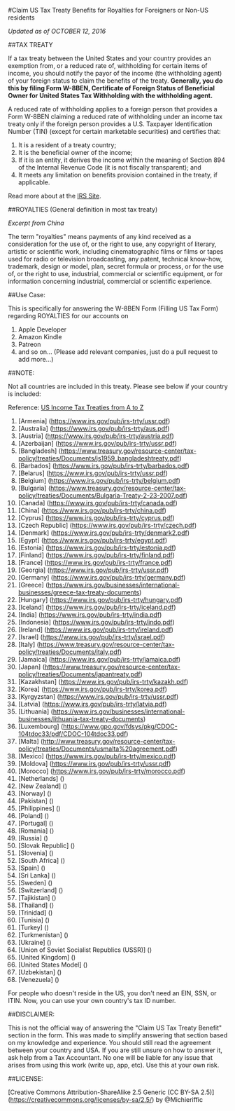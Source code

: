 #Claim US Tax Treaty Benefits for Royalties for Foreigners or Non-US residents

*Updated as of OCTOBER 12, 2016*

##TAX TREATY

If a tax treaty between the United States and your country provides an exemption from, or a reduced rate of, withholding for certain items of income, you should notify the payor of the income (the withholding agent) of your foreign status to claim the benefits of the treaty. **Generally, you do this by filing Form W-8BEN, Certificate of Foreign Status of Beneficial Owner for United States Tax Withholding with the withholding agent.**

A reduced rate of withholding applies to a foreign person that provides a Form W-8BEN claiming a reduced rate of withholding under an income tax treaty only if the foreign person provides a U.S. Taxpayer Identification Number (TIN) (except for certain marketable securities) and certifies that:

1. It is a resident of a treaty country;
2. It is the beneficial owner of the income;
3. If it is an entity, it derives the income within the meaning of Section 894 of the Internal Revenue Code (it is not fiscally transparent); and
4. It meets any limitation on benefits provision contained in the treaty, if applicable.

Read more about at the [IRS Site](https://www.irs.gov/individuals/international-taxpayers/claiming-tax-treaty-benefits).

##ROYALTIES (General definition in most tax treaty)

*Excerpt from China*

The term "royalties" means payments of any kind received as a consideration for the use of, or the right to use, any copyright of literary, artistic or scientific work, including cinematographic films or films or tapes used for radio or television broadcasting, any patent, technical know-how, trademark, design or model, plan, secret formula or process, or for the use of, or the right to use, industrial, commercial or scientific equipment, or for information concerning industrial, commercial or scientific experience.


##Use Case:

This is specifically for answering the W-8BEN Form (Filling US Tax Form) regarding ROYALTIES for our accounts on 

1. Apple Developer 
2. Amazon Kindle 
3. Patreon
4. and so on... (Please add relevant companies, just do a pull request to add more...)

##NOTE:

Not all countries are included in this treaty. Please see below if your country is included:

Reference: [US Income Tax Treaties from A to Z](https://www.irs.gov/businesses/international-businesses/united-states-income-tax-treaties-a-to-z)

[//]: # (//Enumerate countries here)

1. [Armenia] (https://www.irs.gov/pub/irs-trty/ussr.pdf)
2. [Australia] (https://www.irs.gov/pub/irs-trty/aus.pdf)
3. [Austria] (https://www.irs.gov/pub/irs-trty/austria.pdf)
4. [Azerbaijan] (https://www.irs.gov/pub/irs-trty/ussr.pdf)
5. [Bangladesh] (https://www.treasury.gov/resource-center/tax-policy/treaties/Documents/js1959_bangladeshtreaty.pdf)
6. [Barbados] (https://www.irs.gov/pub/irs-trty/barbados.pdf)
7. [Belarus] (https://www.irs.gov/pub/irs-trty/ussr.pdf)
8. [Belgium] (https://www.irs.gov/pub/irs-trty/belgium.pdf)
9. [Bulgaria] (https://www.treasury.gov/resource-center/tax-policy/treaties/Documents/Bulgaria-Treaty-2-23-2007.pdf)
10. [Canada] (https://www.irs.gov/pub/irs-trty/canada.pdf)
11. [China] (https://www.irs.gov/pub/irs-trty/china.pdf)
12. [Cyprus] (https://www.irs.gov/pub/irs-trty/cyprus.pdf)
13. [Czech Republic] (https://www.irs.gov/pub/irs-trty/czech.pdf)
14. [Denmark] (https://www.irs.gov/pub/irs-trty/denmark2.pdf)
15. [Egypt] (https://www.irs.gov/pub/irs-trty/egypt.pdf)
16. [Estonia] (https://www.irs.gov/pub/irs-trty/estonia.pdf)
17. [Finland] (https://www.irs.gov/pub/irs-trty/finland.pdf)
18. [France] (https://www.irs.gov/pub/irs-trty/france.pdf)
19. [Georgia] (https://www.irs.gov/pub/irs-trty/ussr.pdf)
20. [Germany] (https://www.irs.gov/pub/irs-trty/germany.pdf)
21. [Greece] (https://www.irs.gov/businesses/international-businesses/greece-tax-treaty-documents)
22. [Hungary] (https://www.irs.gov/pub/irs-trty/hungary.pdf)
23. [Iceland] (https://www.irs.gov/pub/irs-trty/iceland.pdf)
24. [India] (https://www.irs.gov/pub/irs-trty/india.pdf)
25. [Indonesia] (https://www.irs.gov/pub/irs-trty/indo.pdf)
26. [Ireland] (https://www.irs.gov/pub/irs-trty/ireland.pdf)
27. [Israel] (https://www.irs.gov/pub/irs-trty/israel.pdf)
28. [Italy] (https://www.treasury.gov/resource-center/tax-policy/treaties/Documents/italy.pdf)
29. [Jamaica] (https://www.irs.gov/pub/irs-trty/jamaica.pdf)
30. [Japan] (https://www.treasury.gov/resource-center/tax-policy/treaties/Documents/japantreaty.pdf)
31. [Kazakhstan] (https://www.irs.gov/pub/irs-trty/kazakh.pdf)
32. [Korea] (https://www.irs.gov/pub/irs-trty/korea.pdf)
33. [Kyrgyzstan] (https://www.irs.gov/pub/irs-trty/ussr.pdf)
34. [Latvia] (https://www.irs.gov/pub/irs-trty/latvia.pdf)
35. [Lithuania] (https://www.irs.gov/businesses/international-businesses/lithuania-tax-treaty-documents)
36. [Luxembourg] (https://www.gpo.gov/fdsys/pkg/CDOC-104tdoc33/pdf/CDOC-104tdoc33.pdf)
37. [Malta] (http://www.treasury.gov/resource-center/tax-policy/treaties/Documents/usmalta%20agreement.pdf)
38. [Mexico] (https://www.irs.gov/pub/irs-trty/mexico.pdf)
39. [Moldova] (https://www.irs.gov/pub/irs-trty/ussr.pdf)
40. [Morocco] (https://www.irs.gov/pub/irs-trty/morocco.pdf)
41. [Netherlands] ()
42. [New Zealand] ()
43. [Norway] ()
44. [Pakistan] ()
45. [Philippines] ()
46. [Poland] ()
47. [Portugal] ()
48. [Romania] ()
49. [Russia] ()
50. [Slovak Republic] ()
51. [Slovenia] ()
52. [South Africa] ()
53. [Spain] ()
54. [Sri Lanka] ()
55. [Sweden] ()
56. [Switzerland] ()
57. [Tajikistan] ()
58. [Thailand] ()
59. [Trinidad] ()
60. [Tunisia] ()
61. [Turkey] ()
62. [Turkmenistan] ()
63. [Ukraine] ()
64. [Union of Soviet Socialist Republics (USSR)] ()
65. [United Kingdom] ()
66. [United States Model] ()
67. [Uzbekistan] ()
68. [Venezuela] ()

For people who doesn't reside in the US, you don't need an EIN, SSN, or ITIN. Now, you can use your own country's tax ID number.

[//]: # (Provide instructions on how to get one if they want too.)

##DISCLAIMER:

This is not the official way of answering the "Claim US Tax Treaty Benefit" section in the form. This was made to simplify answering that section based on my knowledge and experience. You should still read the agreement between your country and USA. If you are still unsure on how to answer it, ask help from a Tax Accountant. No one will be liable for any issue that arises from using this work (write up, app, etc). Use this at your own risk.

##LICENSE:

[Creative Commons Attribution-ShareAlike 2.5 Generic (CC BY-SA 2.5)] (https://creativecommons.org/licenses/by-sa/2.5/) by @Michieriffic